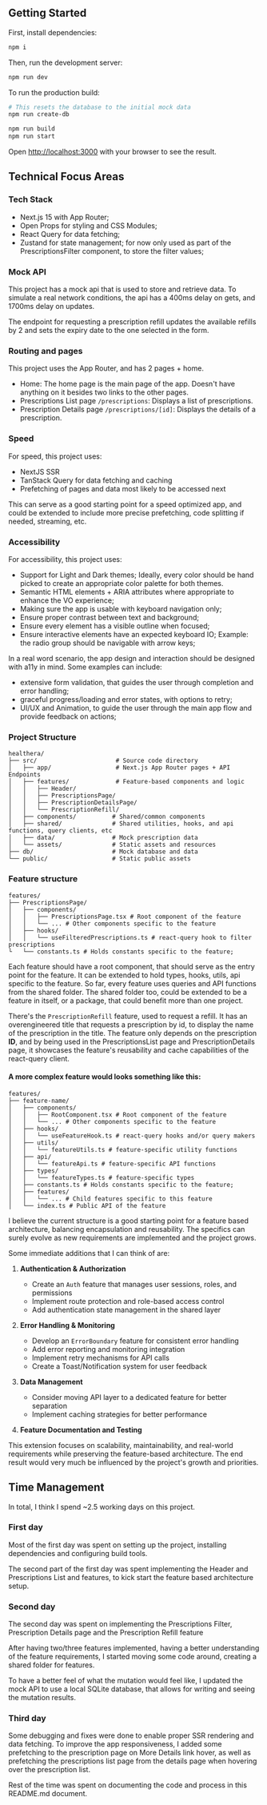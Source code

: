 ## Getting Started

First, install dependencies:

```bash
npm i
```

Then, run the development server:

```bash
npm run dev
```

To run the production build:

```bash
# This resets the database to the initial mock data
npm run create-db

npm run build
npm run start
```

Open [http://localhost:3000](http://localhost:3000) with your browser to see the result.

## Technical Focus Areas

### Tech Stack

- Next.js 15 with App Router;
- Open Props for styling and CSS Modules;
- React Query for data fetching;
- Zustand for state management; for now only used as part of the PrescriptionsFilter component, to store the filter values;

### Mock API

This project has a mock api that is used to store and retrieve data. To simulate a real network conditions, the api has a 400ms delay on gets, and 1700ms delay on updates.

The endpoint for requesting a prescription refill updates the available refills by 2 and sets the expiry date to the one selected in the form.

### Routing and pages

This project uses the App Router, and has 2 pages + home.

- Home: The home page is the main page of the app. Doesn't have anything on it besides two links to the other pages.
- Prescriptions List page `/prescriptions`: Displays a list of prescriptions.
- Prescription Details page `/prescriptions/[id]`: Displays the details of a prescription.

### Speed

For speed, this project uses:
- NextJS SSR 
- TanStack Query for data fetching and caching
- Prefetching of pages and data most likely to be accessed next

This can serve as a good starting point for a speed optimized app, and could be extended to include more precise prefetching, code splitting if needed, streaming, etc.

### Accessibility

For accessibility, this project uses:
- Support for Light and Dark themes; Ideally, every color should be hand picked to create an appropriate color palette for both themes.
- Semantic HTML elements + ARIA attributes where appropriate to enhance the VO experience;
- Making sure the app is usable with keyboard navigation only;
- Ensure proper contrast between text and background;
- Ensure every element has a visible outline when focused;
- Ensure interactive elements have an expected keyboard IO; Example: the radio group should be navigable with arrow keys;

In a real word scenario, the app design and interaction should be designed with a11y in mind. Some examples can include: 
- extensive form validation, that guides the user through completion and error handling;
- graceful progress/loading and error states, with options to retry;
- UI/UX and Animation, to guide the user through the main app flow and provide feedback on actions;

### Project Structure
```
healthera/
├── src/                      # Source code directory
│   ├── app/                  # Next.js App Router pages + API Endpoints
│   ├── features/             # Feature-based components and logic
│   │   ├── Header/
│   │   ├── PrescriptionsPage/
│   │   ├── PrescriptionDetailsPage/
│   │   └── PrescriptionRefill/
│   ├── components/          # Shared/common components
│   ├── shared/              # Shared utilities, hooks, and api functions, query clients, etc
│   ├── data/                # Mock prescription data
│   └── assets/              # Static assets and resources
├── db/                      # Mock database and data
└── public/                  # Static public assets
```

### Feature structure
```
features/
├── PrescriptionsPage/
│   ├── components/
│   │   ├── PrescriptionsPage.tsx # Root component of the feature
│   │   └── ... # Other components specific to the feature
│   ├── hooks/
│   │   └── useFilteredPrescriptions.ts # react-query hook to filter prescriptions
└   └── constants.ts # Holds constants specific to the feature;
```

Each feature should have a root component, that should serve as the entry point for the feature. It can be extended to hold types, hooks, utils, api specific to the feature. So far, every feature uses queries and API functions from the shared folder. The shared folder too, could be extended to be a feature in itself, or a package, that could benefit more than one project.

There's the `PrescriptionRefill` feature, used to request a refill. It has an overengineered title that requests a prescription by id, to display the name of the prescription in the title. The feature only depends on the prescription **ID**, and by being used in the PrescriptionsList page and PrescriptionDetails page, it showcases the feature's reusability and cache capabilities of the react-query client.

#### A more complex feature would looks something like this:
```
features/
├── feature-name/
│   ├── components/
│   │   ├── RootComponent.tsx # Root component of the feature
│   │   └── ... # Other components specific to the feature
│   ├── hooks/
│   │   └── useFeatureHook.ts # react-query hooks and/or query makers
│   ├── utils/
│   │   └── featureUtils.ts # feature-specific utility functions
│   ├── api/
│   │   └── featureApi.ts # feature-specific API functions
│   ├── types/
│   │   └── featureTypes.ts # feature-specific types
│   ├── constants.ts # Holds constants specific to the feature;
│   ├── features/
│   │   └── ... # Child features specific to this feature
│   └── index.ts # Public API of the feature
```

I believe the current structure is a good starting point for a feature based architecture, balancing encapsulation and reusability. The specifics can surely evolve as new requirements are implemented and the project grows.

Some immediate additions that I can think of are:

1. **Authentication & Authorization**
   - Create an `Auth` feature that manages user sessions, roles, and permissions
   - Implement route protection and role-based access control
   - Add authentication state management in the shared layer

2. **Error Handling & Monitoring**
   - Develop an `ErrorBoundary` feature for consistent error handling
   - Add error reporting and monitoring integration
   - Implement retry mechanisms for API calls
   - Create a Toast/Notification system for user feedback

3. **Data Management**
   - Consider moving API layer to a dedicated feature for better separation
   - Implement caching strategies for better performance
4. **Feature Documentation and Testing**

This extension focuses on scalability, maintainability, and real-world requirements while preserving the feature-based architecture. The end result would very much be influenced by the project's growth and priorities.

## Time Management 

In total, I think I spend ~2.5 working days on this project.

### First day
Most of the first day was spent on setting up the project, installing dependencies and configuring build tools.

The second part of the first day was spent implementing the Header and Prescriptions List and features, to kick start the feature based architecture setup.

### Second day

The second day was spent on implementing the Prescriptions Filter,
Prescription Details page and the Prescription Refill feature

After having two/three features implemented, having a better understanding of the feature requirements, I started moving some code around, creating a shared folder for features.

To have a better feel of what the mutation would feel like, I updated the mock API to use a local SQLite database, that allows for writing and seeing the mutation results.

### Third day

Some debugging and fixes were done to enable proper SSR rendering and data fetching. To improve the app responsiveness, I added some prefetching to the prescription page on More Details link hover, as well as prefetching the prescriptions list page from the details page when hovering over the prescription list.

Rest of the time was spent on documenting the code and process in this README.md document.

